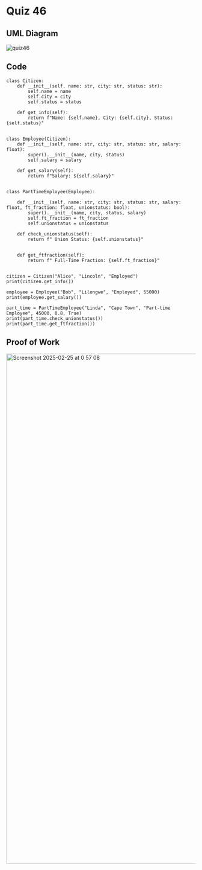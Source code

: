 # Quiz 46

## UML Diagram

![quiz46](https://github.com/user-attachments/assets/c97451b7-3703-4283-a5ff-250126eaa7e6)

## Code

```
class Citizen:
    def __init__(self, name: str, city: str, status: str):
        self.name = name
        self.city = city
        self.status = status

    def get_info(self):
        return f"Name: {self.name}, City: {self.city}, Status: {self.status}"


class Employee(Citizen):
    def __init__(self, name: str, city: str, status: str, salary: float):
        super().__init__(name, city, status)
        self.salary = salary

    def get_salary(self):
        return f"Salary: ${self.salary}"


class PartTimeEmployee(Employee):

    def __init__(self, name: str, city: str, status: str, salary: float, ft_fraction: float, unionstatus: bool):
        super().__init__(name, city, status, salary)
        self.ft_fraction = ft_fraction
        self.unionstatus = unionstatus

    def check_unionstatus(self):
        return f" Union Status: {self.unionstatus}"


    def get_ftfraction(self):
        return f" Full-Time Fraction: {self.ft_fraction}"


citizen = Citizen("Alice", "Lincoln", "Employed")
print(citizen.get_info())

employee = Employee("Bob", "Lilongwe", "Employed", 55000)
print(employee.get_salary())

part_time = PartTimeEmployee("Linda", "Cape Town", "Part-time Employee", 45000, 0.8, True)
print(part_time.check_unionstatus())
print(part_time.get_ftfraction())
```

## Proof of Work

<img width="1352" alt="Screenshot 2025-02-25 at 0 57 08" src="https://github.com/user-attachments/assets/47236e3f-de20-4417-8290-f59e3ca70b33" />
